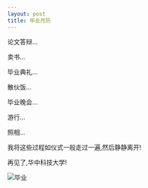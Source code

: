 ```yaml
---
layout: post 
title: 毕业月历
---
```


论文答辩…

卖书…

毕业典礼…

散伙饭…

毕业晚会…

游行…

照相…

我将这些过程如仪式一般走过一遍,然后静静离开!

再见了,华中科技大学!

![毕业][1]

[1]:http://web.archive.org/web/20070709055045im_/http://lh4.google.com/image/sibanwansui/RnsxF2Ot28I/AAAAAAAAB_s/vpzCfG-OVKw/s400/_IGP0878.JPG
